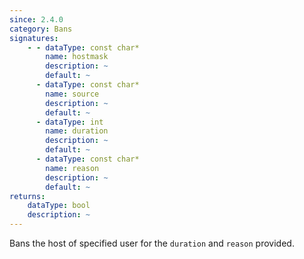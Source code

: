 ```yaml
---
since: 2.4.0
category: Bans
signatures:
    - - dataType: const char*
        name: hostmask
        description: ~
        default: ~
      - dataType: const char*
        name: source
        description: ~
        default: ~
      - dataType: int
        name: duration
        description: ~
        default: ~
      - dataType: const char*
        name: reason
        description: ~
        default: ~
returns:
    dataType: bool
    description: ~
---
```


Bans the host of specified user for the `duration` and `reason` provided.